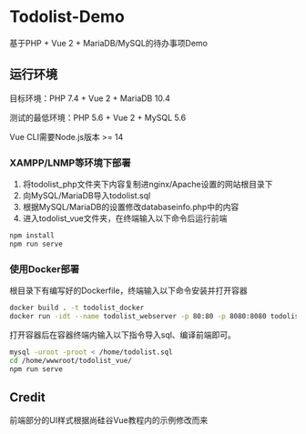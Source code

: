 # Todolist-Demo

基于PHP + Vue 2 + MariaDB/MySQL的待办事项Demo

## 运行环境

目标环境：PHP 7.4 + Vue 2 + MariaDB 10.4

测试的最低环境：PHP 5.6 + Vue 2 + MySQL 5.6

Vue CLI需要Node.js版本 >= 14

### XAMPP/LNMP等环境下部署

1. 将todolist_php文件夹下内容复制进nginx/Apache设置的网站根目录下
2. 向MySQL/MariaDB导入todolist.sql
3. 根据MySQL/MariaDB的设置修改databaseinfo.php中的内容
4. 进入todolist_vue文件夹，在终端输入以下命令后运行前端

```sh
npm install
npm run serve
```

### 使用Docker部署

根目录下有编写好的Dockerfile，终端输入以下命令安装并打开容器

```sh
docker build . -t todolist_docker
docker run -idt --name todolist_webserver -p 80:80 -p 8080:8080 todolist_docker
```

打开容器后在容器终端内输入以下指令导入sql、编译前端即可。

```sh
mysql -uroot -proot < /home/todolist.sql
cd /home/wwwroot/todolist_vue/
npm run serve
```

## Credit

前端部分的UI样式根据尚硅谷Vue教程内的示例修改而来
